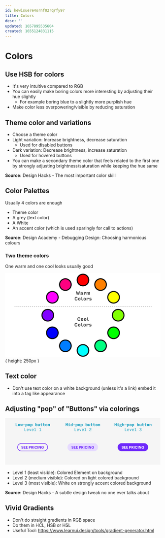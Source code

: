 ```yaml
---
id: kewisue7e4ornf02rqrfy97
title: Colors
desc: ''
updated: 1657895535604
created: 1655124831115
---
```


# Colors

## Use HSB for colors
- It's very intuitive compared to RGB
- You can easily make boring colors more interesting by adjusting their hue slightly
  - For example boring blue to a slightly more purplish hue
- Make color less overpowering/visible by reducing saturation

## Theme color and variations
- Choose a theme color
- Light variation: Increase brightness, decrease saturation
  - Used for disabled buttons
- Dark variation: Decrease brightness, increase saturation
  - Used for hovered buttons
- You can make a secondary theme color that feels related to the first one by strongly adjusting brightness/saturation
  while keeping the hue same

**Source:** Design Hacks - The most important color skill

## Color Palettes
Usually 4 colors are enough
- Theme color
- A grey (text color)
- A White
- An accent color (which is used sparingly for call to actions)

**Source:** Design Academy - Debugging Design: Choosing harmonious colours

### Two theme colors
One warm and one cool looks usually good

![Warm and Cool Colors](assets/images/warm-cool-colors.png){ height: 250px }

## Text color
- Don't use text color on a white background (unless it's a link) embed it into a tag like appearance

## Adjusting "pop" of "Buttons" via colorings
![](assets/images/three-levels-of-pop.png)
- Level 1 (least visible): Colored Element on background
- Level 2 (medium visible): Colored on light colored background
- Level 3 (most visible): White on strongly accent colored background

**Source:** Design Hacks - A subtle design tweak no one ever talks about

## Vivid Gradients
- Don't do straight gradients in RGB space
- Do them in HCL, HSB or HSL
- Useful Tool: https://www.learnui.design/tools/gradient-generator.html

